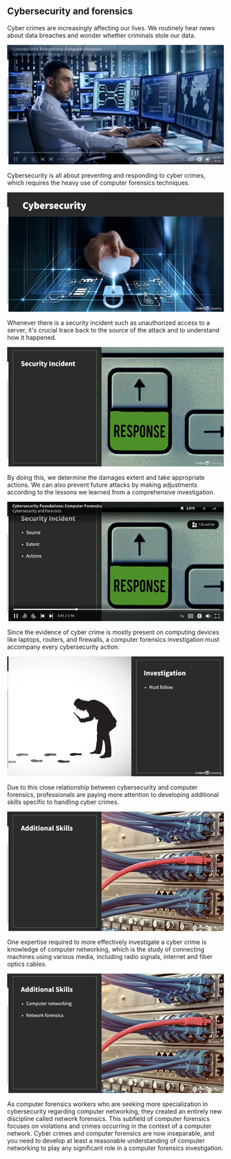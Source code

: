 ## **Cybersecurity and forensics**

Cyber crimes are increasingly affecting our lives. We routinely hear news about data breaches and wonder whether criminals stole our data. 

![alt text](../../../../images/computer_forensic/image-71.png)

Cybersecurity is all about preventing and responding to cyber crimes, which requires the heavy use of computer forensics techniques. 

![alt text](../../../../images/computer_forensic/image-72.png)

Whenever there is a security incident such as unauthorized access to a server, it's crucial trace back to the source of the attack and to understand how it happened. 

![alt text](../../../../images/computer_forensic/image-73.png)

By doing this, we determine the damages extent and take appropriate actions. We can also prevent future attacks by making adjustments according to the lessons we learned from a comprehensive investigation. 

![alt text](../../../../images/computer_forensic/image-74.png)

Since the evidence of cyber crime is mostly present on computing devices like laptops, routers, and firewalls, a computer forensics investigation must accompany every cybersecurity action. 

![alt text](../../../../images/computer_forensic/image-75.png)

Due to this close relationship between cybersecurity and computer forensics, professionals are paying more attention to developing additional skills specific to handling cyber crimes. 

![alt text](../../../../images/computer_forensic/image-76.png)

One expertise required to more effectively investigate a cyber crime is knowledge of computer networking, which is the study of connecting machines using various media, including radio signals, internet and fiber optics cables. 

![alt text](../../../../images/computer_forensic/image-78.png)

As computer forensics workers who are seeking more specialization in cybersecurity regarding computer networking, they created an entirely new discipline called network forensics. This subfield of computer forensics focuses on violations and crimes occurring in the context of a computer network. Cyber crimes and computer forensics are now inseparable, and you need to develop at least a reasonable understanding of computer networking to play any significant role in a computer forensics investigation.